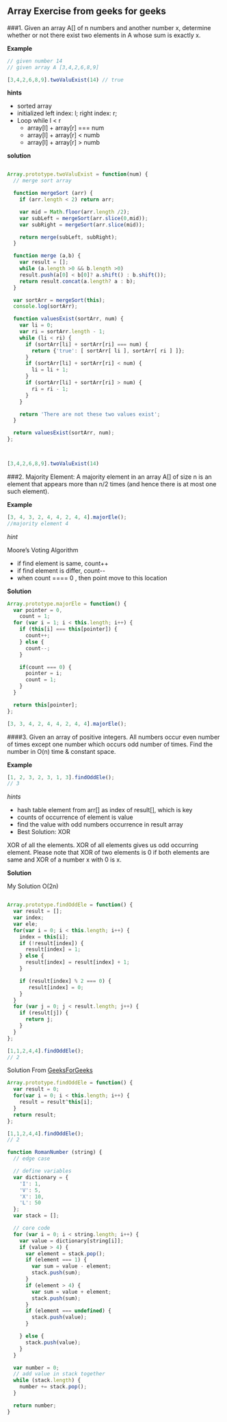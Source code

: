 Array Exercise from geeks for geeks
-----------

###1. Given an array A[] of n numbers and another number x, determine whether or not there exist two elements in A whose sum is exactly x.

**Example**

```javascript
// given number 14
// given array A [3,4,2,6,8,9]

[3,4,2,6,8,9].twoValuExist(14) // true
```

**hints**
* sorted array
* initialized left index: l; right index: r;
* Loop while l < r
  * array[l] + array[r] === num
  * array[l] + array[r] < numb
  * array[l] + array[r] > numb

 **solution**

```javascript

Array.prototype.twoValuExist = function(num) {
  // merge sort array

  function mergeSort (arr) {    
    if (arr.length < 2) return arr;

    var mid = Math.floor(arr.length /2);
    var subLeft = mergeSort(arr.slice(0,mid));
    var subRight = mergeSort(arr.slice(mid));

    return merge(subLeft, subRight);
  }

  function merge (a,b) {
    var result = [];
    while (a.length >0 && b.length >0)
    result.push(a[0] < b[0]? a.shift() : b.shift());
    return result.concat(a.length? a : b);
  }

  var sortArr = mergeSort(this);
  console.log(sortArr);

  function valuesExist(sortArr, num) {
    var li = 0;
    var ri = sortArr.length - 1;
    while (li < ri) {
      if (sortArr[li] + sortArr[ri] === num) {
        return {'true': [ sortArr[ li ], sortArr[ ri ] ]};
      }
      if (sortArr[li] + sortArr[ri] < num) {
        li = li + 1;
      }
      if (sortArr[li] + sortArr[ri] > num) {
        ri = ri - 1;
      }
    }

    return 'There are not these two values exist';
  }

  return valuesExist(sortArr, num);
};



[3,4,2,6,8,9].twoValuExist(14)
```

###2. Majority Element: A majority element in an array A[] of size n is an element that appears more than n/2 times (and hence there is at most one such element).

**Example**
```javascript
[3, 4, 3, 2, 4, 4, 2, 4, 4].majorEle();
//majority element 4
```

*hint*

Moore’s Voting Algorithm

* if find element is same, count++
* if find element is differ, count--
* when count ==== 0 , then point move to this location

**Solution**

```javascript
Array.prototype.majorEle = function() {
  var pointer = 0,
    count = 1;
  for (var i = 1; i < this.length; i++) {
    if (this[i] === this[pointer]) {
      count++;
    } else {
      count--;
    }

    if(count === 0) {
      pointer = i;
      count = 1;
    }
  }

  return this[pointer];  
};

[3, 3, 4, 2, 4, 4, 2, 4, 4].majorEle();
```

####3. Given an array of positive integers. All numbers occur even number of times except one number which occurs odd number of times. Find the number in O(n) time & constant space.

**Example**
```javascript
[1, 2, 3, 2, 3, 1, 3].findOddEle();
// 3
```

*hints*

* hash table element from arr[] as index of result[], which is key
* counts of occurrence of element is value
* find the value with odd numbers occurrence in result array
* Best Solution: XOR


XOR of all the elements. XOR of all elements gives us odd occurring element. Please note that XOR of two elements is 0 if both elements are same and XOR of a number x with 0 is x.

**Solution**

My Solution O(2n)

```javascript

Array.prototype.findOddEle = function() {
  var result = [];
  var index;
  var ele;
  for(var i = 0; i < this.length; i++) {
    index = this[i];
    if (!result[index]) {
      result[index] = 1;
    } else {
      result[index] = result[index] + 1;    
    }

    if (result[index] % 2 === 0) {
       result[index] = 0;
    }
  }
  for (var j = 0; j < result.length; j++) {
    if (result[j]) {
      return j;
    }  
  }    
};

[1,1,2,4,4].findOddEle();
// 2
```

Solution From [GeeksForGeeks](http://www.geeksforgeeks.org/find-the-number-occurring-odd-number-of-times/)

```javascript
Array.prototype.findOddEle = function() {
  var result = 0;
  for(var i = 0; i < this.length; i++) {
    result = result^this[i];
  }
  return result;
};

[1,1,2,4,4].findOddEle();
// 2
```

```javascript
function RomanNumber (string) {
  // edge case

  // define variables
  var dictionary = {
    'I': 1,
    'V': 5,
    'X': 10,
    'L': 50
  };
  var stack = [];

  // core code
  for (var i = 0; i < string.length; i++) {
    var value = dictionary[string[i]];
    if (value > 4) {
      var element = stack.pop();
      if (element === 1) {
        var sum = value - element;
        stack.push(sum);
      }
      if (element > 4) {
        var sum = value + element;
        stack.push(sum);
      }
      if (element === undefined) {
        stack.push(value);
      }

    } else {
      stack.push(value);
    }
  }

  var number = 0;
  // add value in stack together
  while (stack.length) {
    number += stack.pop();
  }

  return number;
}
```
